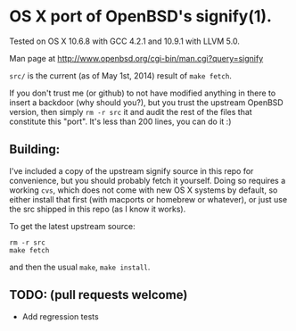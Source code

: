 # OS X port of OpenBSD's signify(1).

Tested on OS X 10.6.8 with GCC 4.2.1 and 10.9.1 with LLVM 5.0.

Man page at http://www.openbsd.org/cgi-bin/man.cgi?query=signify

`src/` is the current (as of May 1st, 2014) result of `make fetch`.

If you don't trust me (or github) to not have modified anything in there to
insert a backdoor (why should you?), but you trust the upstream OpenBSD version,
then simply `rm -r src` it and audit the rest of the files that constitute
this "port". It's less than 200 lines, you can do it :)

## Building:

I've included a copy of the upstream signify source in this repo for
convenience, but you should probably fetch it yourself. Doing so requires a
working `cvs`, which does not come with new OS X systems by default, so
either install that first (with macports or homebrew or whatever), or just
use the src shipped in this repo (as I know it works).

To get the latest upstream source:
```
rm -r src
make fetch
```

and then the usual `make`, `make install`.

## TODO: (pull requests welcome)
 - Add regression tests
